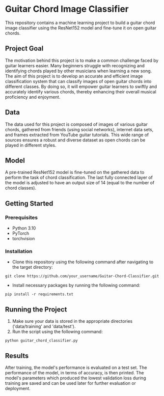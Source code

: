 # Guitar Chord Image Classifier
This repository contains a machine learning project to build a guitar chord image classifier using the ResNet152 model and fine-tune it on open guitar chords.

## Project Goal
The motivation behind this project is to make a common challenge faced by guitar learners easier. Many beginners struggle with recognizing and identifying chords played by other musicians when learning a new song. The aim of this project is to develop an accurate and efficient image classification system that can classify images of open guitar chords into different classes. By doing so, it will empower guitar learners to swiftly and accurately identify various chords, thereby enhancing their overall musical proficiency and enjoyment.

## Data
The data used for this project is composed of images of various guitar chords, gathered from friends (using social networks), internet data sets, and frames extracted from YouTube guitar tutorials. This wide range of sources ensures a robust and diverse dataset as open chords can be played in different styles.

## Model
A pre-trained ResNet152 model is fine-tuned on the gathered data to perform the task of chord classification. The last fully connected layer of the model is adjusted to have an output size of 14 (equal to the number of chord classes).

## Getting Started
### Prerequisites
- Python 3.10
- PyTorch
- torchvision

### Installation
- Clone this repository using the following command after navigating to the target directory:

```git clone https://github.com/your_username/Guitar-Chord-Classifier.git```

- Install necessary packages by running the following command:

```pip install -r requirements.txt```

## Running the Project
1. Make sure your data is stored in the appropriate directories ('data/training' and 'data/test').
2. Run the script using the following command:

```python guitar_chord_classifier.py```

## Results
After training, the model's performance is evaluated on a test set. The performance of the model, in terms of accuracy, is then printed. The model's parameters which produced the lowest validation loss during training are saved and can be used later for further evaluation or deployment.
